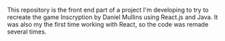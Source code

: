 This repository is the front end part of a project I'm developing to try to recreate the game Inscryption by Daniel Mullins using React.js and Java. It was also my the first time working with React, so the code was remade several times.
